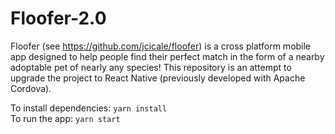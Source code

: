 # Floofer-2.0
Floofer (see https://github.com/jcicale/floofer) is a cross platform mobile app designed to help people find their perfect match in the form of a nearby adoptable pet of nearly any species! This repository is an attempt to upgrade the project to React Native (previously developed with Apache Cordova).

To install dependencies:
```yarn install```  
To run the app:
```yarn start```

